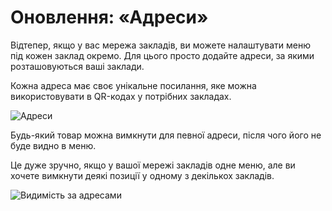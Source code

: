 # Оновлення: «Адреси»

Відтепер, якщо у вас мережа закладів, ви можете налаштувати меню під кожен заклад окремо. Для цього просто додайте адреси, за якими розташовуються ваші заклади.

Кожна адреса має своє унікальне посилання, яке можна використовувати в QR-кодах у потрібних закладах.

![Адреси](https://user-images.githubusercontent.com/21020331/124276354-52ea0d00-db4c-11eb-8b1f-d63967ec4794.png)



Будь-який товар можна вимкнути для певної адреси, після чого його не буде видно в меню.

Це дуже зручно, якщо у вашої мережі закладів одне меню, але ви хочете вимкнути деякі позиції у одному з декількох закладів.

![Видимість за адресами](https://user-images.githubusercontent.com/21020331/124274165-98f1a180-db49-11eb-9415-c00ef3696cc0.png)
